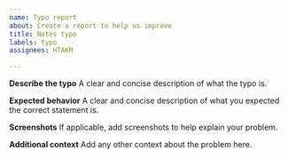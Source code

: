 ```yaml
---
name: Typo report
about: Create a report to help us improve
title: Notes typo
labels: typo
assignees: HTAKM

---
```


**Describe the typo**
A clear and concise description of what the typo is.

**Expected behavior**
A clear and concise description of what you expected the correct statement is.

**Screenshots**
If applicable, add screenshots to help explain your problem.

**Additional context**
Add any other context about the problem here.
